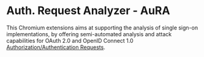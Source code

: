 # Auth. Request Analyzer - AuRA

This Chromium extensions aims at supporting the analysis of single sign-on implementations, by offering semi-automated analysis and attack capabilities for OAuth 2.0 and OpenID Connect 1.0 [Authorization/Authentication Requests](https://datatracker.ietf.org/doc/html/rfc6749#section-4.1.1).

